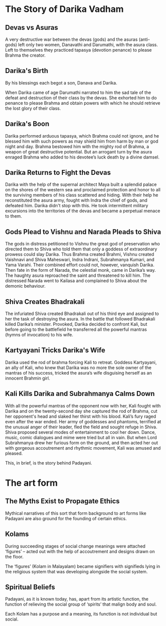 # The Story of Darika Vadham
## Devas vs Asuras
A very destructive war between the devas (gods) and the asuras (anti-gods) left only two women, Danavathi and Darumathi, with the asura class. Left to themselves they practiced tapasya (devotion penance) to please Brahma the creator. 
## Darika's Birth
By his blessings each begot a son, Danava and Darika. 

When Darika came of age Darumathi narrated to him the sad tale of the defeat and destruction of their class by the devas. She exhorted him to do penance to please Brahma and obtain powers with which he should retrieve the lost glory of their class. 
## Darika's Boon
Darika performed arduous tapasya, which Brahma could not ignore, and he blessed him with such powers as may shield him from harm by man or god night and day. Brahma bestowed him with the mighty rod of Brahma, a weapon of great destructive potential. But an arrogant turn by the asura enraged Brahma who added to his devotee’s luck death by a divine damsel. 
## Darika Returns to Fight the Devas
Darika with the help of the supernal architect Maya built a splendid palace on the shores of the western sea and proclaimed protection and honor to all the surviving members of his class scattered and hiding. With their help he reconstituted the asura army, fought with Indra the chief of gods, and defeated him. Darika didn't stop with this. He took intermittent military excursions into the territories of the devas and became a perpetual menace to them. 
## Gods Plead to Vishnu and Narada Pleads to Shiva
The gods in distress petitioned to Vishnu the great god of preservation who directed them to Shiva who told them that only a goddess of extraordinary prowess could slay Darika. Thus Brahma created Brahmi, Vishnu created Vaishnavi and Shiva Maheswari, Indra Indrani, Subrahmanya Kumari, and Yama Varahi. Their combined effort could not, however, vanquish Darika. Then fate in the form of Narada, the celestial monk, came in Darika’s way. The haughty asura reproached the saint and threatened to kill him. The distressed Narada went to Kailasa and complained to Shiva about the demonic behaviour. 
## Shiva Creates Bhadrakali
The infuriated Shiva created Bhadrakali out of his third eye and assigned to her the task of destroying the asura. In the battle that followed Bhadrakali killed Darika’s minister. Provoked, Darika decided to confront Kali, but before going to the battlefield he transferred all the powerful mantras (hymns of invocation) to his wife. 
## Kartyayani Tricks Darika's Wife
Darika used the rod of brahma forcing Kali to retreat. Goddess Kartyayani, an ally of Kali, who knew that Darika was no more the sole owner of the mantras of his success, tricked the asura’s wife disguising herself as an innocent Brahmin girl.
## Kali Kills Darika and Subrahmanya Calms Down
With all the powerful mantras of the opponent now with her, Kali fought with Darika and on the twenty-second day she captured the rod of Brahma, cut her opponent's head and slaked her thirst with his blood. Kali’s fury raged even after the war ended. Her army of goddesses and phantoms, terrified at the unusual anger of their leader, fled the field and sought refuge in Shiva. Shiva proposed several modes of entertainment to cool her down. Dance, music, comic dialogues and mime were tried but all in vain. But when Lord Subrahmanya drew her furious form on the ground, and then acted her out with gorgeous accoutrement and rhythmic movement, Kali was amused and pleased.

This, in brief, is the story behind Padayani.
# The art form
## The Myths Exist to Propagate Ethics
Mythical narratives of this sort that form background to art forms like Padayani are also ground for the founding of certain ethics.
## Kolams
During succeeding stages of social change meanings were attached ‘figures’ – acted out with the help of accoutrement and designs drawn on the floor.

The ‘figures’ (Kolam in Malayalam) became signifiers with signifieds lying in the religious system that was developing alongside the social system.
## Spiritual Beliefs
Padayani, as it is known today, has, apart from its artistic function, the function of relieving the social group of ‘spirits’ that malign body and soul. 

Each Kolam has a purpose and a meaning, its function is not individual but social.


